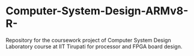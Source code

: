 # Computer-System-Design-ARMv8-R-
Repository for the coursework project of Computer System Design Laboratory course at IIT Tirupati for processor and FPGA board design. 
